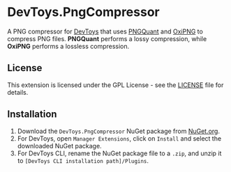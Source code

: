 # DevToys.PngCompressor

A PNG compressor for [DevToys](https://devtoys.app) that uses [PNGQuant](https://pngquant.org/) and [OxiPNG](https://github.com/shssoichiro/oxipng) to compress PNG files. **PNGQuant** performs a lossy compression, while **OxiPNG** performs a lossless compression.

## License

This extension is licensed under the GPL License - see the [LICENSE](LICENSE.md) file for details.

## Installation

1. Download the `DevToys.PngCompressor` NuGet package from [NuGet.org](https://www.nuget.org/packages/DevToys.PngCompressor/).
1. For DevToys, open `Manager Extensions`, click on `Install` and select the downloaded NuGet package.
1. For DevToys CLI, rename the NuGet package file to a `.zip`, and unzip it to `[DevToys CLI installation path]/Plugins`.